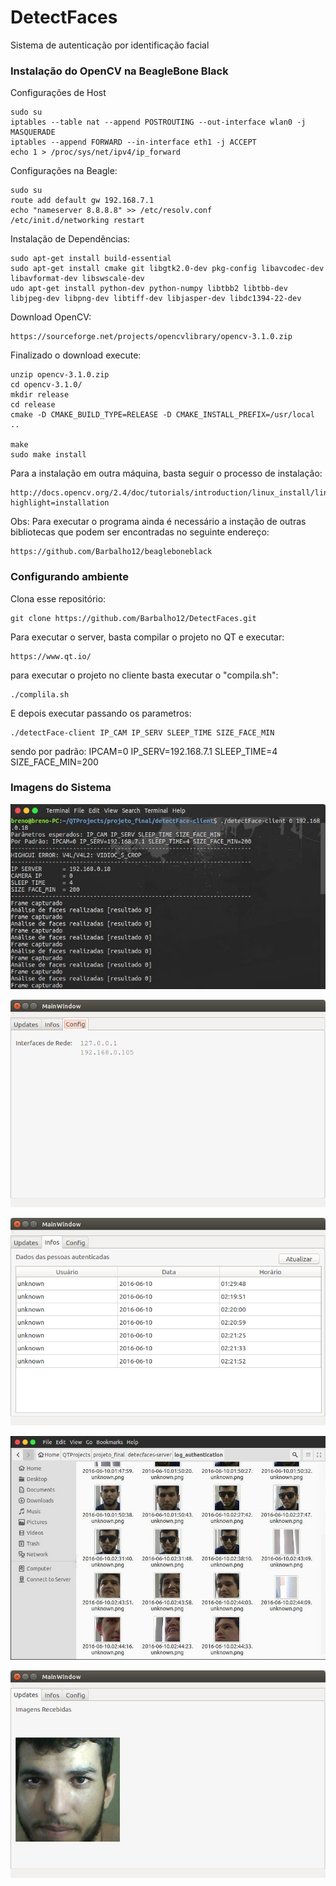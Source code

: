 # DetectFaces

Sistema de autenticação por identificação facial

### Instalação do OpenCV na BeagleBone Black ###


Configurações de Host

	sudo su
	iptables --table nat --append POSTROUTING --out-interface wlan0 -j MASQUERADE
	iptables --append FORWARD --in-interface eth1 -j ACCEPT
	echo 1 > /proc/sys/net/ipv4/ip_forward


Configurações na Beagle:

	sudo su
	route add default gw 192.168.7.1
	echo "nameserver 8.8.8.8" >> /etc/resolv.conf
	/etc/init.d/networking restart


Instalação de Dependências:

	sudo apt-get install build-essential
	sudo apt-get install cmake git libgtk2.0-dev pkg-config libavcodec-dev libavformat-dev libswscale-dev
	udo apt-get install python-dev python-numpy libtbb2 libtbb-dev libjpeg-dev libpng-dev libtiff-dev libjasper-dev libdc1394-22-dev


Download OpenCV: 

	https://sourceforge.net/projects/opencvlibrary/opencv-3.1.0.zip

Finalizado o download execute: 

	unzip opencv-3.1.0.zip
	cd opencv-3.1.0/
	mkdir release
	cd release
	cmake -D CMAKE_BUILD_TYPE=RELEASE -D CMAKE_INSTALL_PREFIX=/usr/local ..

	make
	sudo make install


Para a instalação em outra máquina, basta seguir o processo de instalação: 

	http://docs.opencv.org/2.4/doc/tutorials/introduction/linux_install/linux_install.html?highlight=installation

Obs: Para executar o programa ainda é necessário a instação de outras bibliotecas que podem ser encontradas no seguinte endereço:

	https://github.com/Barbalho12/beagleboneblack

### Configurando ambiente ###

Clona esse repositório:

	git clone https://github.com/Barbalho12/DetectFaces.git

Para executar o server, basta compilar o projeto no QT e executar:

	https://www.qt.io/

para executar o projeto no cliente basta executar o "compila.sh":

	./complila.sh

E depois executar passando os parametros:

	./detectFace-client IP_CAM IP_SERV SLEEP_TIME SIZE_FACE_MIN

sendo por padrão: IPCAM=0 IP_SERV=192.168.7.1 SLEEP_TIME=4 SIZE_FACE_MIN=200 

### Imagens do Sistema ###

![F1](images/cliente.jpg?raw=true "Execução no cliente")
	
![F2](images/config.jpg?raw=true "Informações de rede do servidor")
	
![F3](images/infos.jpg?raw=true "Log de cadastrados")
	
![F4](images/save.jpg?raw=true "Diretório com fotos dos cadastrados")
	
![F5](images/updates.png?raw=true "Tela de atualização do último cadastrado")

